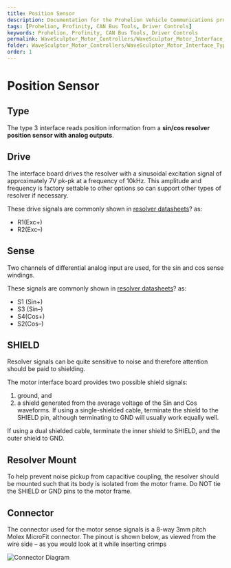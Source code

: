 ```yaml
---
title: Position Sensor
description: Documentation for the Prohelion Vehicle Communications protocol
tags: [Prohelion, Profinity, CAN Bus Tools, Driver Controls]
keywords: Prohelion, Profinity, CAN Bus Tools, Driver Controls
permalink: WaveSculptor_Motor_Controllers/WaveSculptor_Motor_Interface_Type_3/Position_Sensor.html
folder: WaveSculptor_Motor_Controllers/WaveSculptor_Motor_Interface_Type_3
order: 1
---
```


# Position Sensor

## Type

The type 3 interface reads position information from a <strong>sin/cos resolver position sensor with analog outputs</strong>.

## Drive

The interface board drives the resolver with a sinusoidal excitation signal of approximately 7V pk-pk at a frequency of 10kHz.  This amplitude and frequency is factory settable to other options so can support other types of resolver if necessary.  

These drive signals are commonly shown in [resolver datasheets]()? as:

*   R1(Exc+)
*   R2(Exc–)

## Sense

Two channels of differential analog input are used, for the sin and cos sense windings.  

These signals are commonly shown in [resolver datasheets]()? as:

*   S1 (Sin+)
*   S3 (Sin–)
*   S4(Cos+)
*   S2(Cos–)

## SHIELD

Resolver signals can be quite sensitive to noise and therefore attention should be paid to shielding. 

The motor interface board provides two possible shield signals:

1. ground, and 
2. a shield generated from the average voltage of the Sin and Cos waveforms.  If using a single-shielded cable, terminate the shield to the SHIELD pin, although terminating to GND will usually work equally well.

If using a dual shielded cable, terminate the inner shield to SHIELD, and the outer shield to GND.

## Resolver Mount

To help prevent noise pickup from capacitive coupling, the resolver should be mounted such that its body is isolated from the motor frame.  Do NOT tie the SHIELD or GND pins to the motor frame.

## Connector 

The connector used for the motor sense signals is a 8-way 3mm pitch Molex MicroFit connector.  The pinout is shown below, as viewed from the wire side – as you would look at it while inserting crimps

![Connector Diagram]({{site.dox.baseurl}}/images/WaveSculptor_Motor_Interface_T3/Connector1.png)





